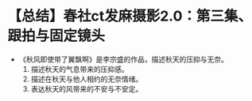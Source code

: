 # 【总结】春社ct发麻摄影2.0：第三集、跟拍与固定镜头

-   《秋风即使带了翼飘啊》是李宗盛的作品，描述秋天的压抑与无奈。
    1.  描述秋天的气息带来的压抑感。
    2.  描述在秋天与他人相约的无奈情绪。
    3.  表达秋天的风带来的不安与不安定。